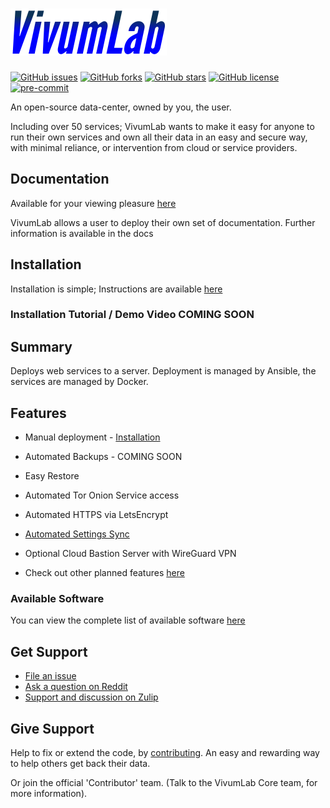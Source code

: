 # ![VivumLab](https://github.com/Vivumlab/VivumLab/raw/master/static/logo250x75.png)

[![GitHub issues](https://img.shields.io/github/issues/VivumLab/VivumLab)](https://github.com/VivumLab/VivumLab/issues) [![GitHub forks](https://img.shields.io/github/forks/VivumLab/VivumLab)](https://github.com/VivumLab/VivumLab/network) [![GitHub stars](https://img.shields.io/github/stars/VivumLab/VivumLab)](https://github.com/VivumLab/VivumLab/stargazers) [![GitHub license](https://img.shields.io/github/license/VivumLab/VivumLab)](https://github.com/VivumLab/VivumLab/blob/master/LICENSE) [![pre-commit](https://img.shields.io/badge/pre--commit-enabled-brightgreen?logo=pre-commit&logoColor=white)](https://github.com/pre-commit/pre-commit)

An open-source data-center, owned by you, the user.

Including over 50 services; VivumLab wants to make it easy for anyone to run their own services and own all their data in an easy and secure way, with minimal reliance, or intervention from cloud or service providers.

## Documentation
Available for your viewing pleasure [here](https://vivumlab.com/docs/)

VivumLab allows a user to deploy their own set of documentation. Further information is available in the docs

## Installation
Installation is simple; Instructions are available [here](https://vivumlab.com/docs/core/Installation/)

### Installation Tutorial / Demo Video COMING SOON

## Summary

Deploys web services to a server. Deployment is managed by Ansible, the services are managed by Docker.

## Features

- Manual deployment - [Installation](https://vivumlab.com/docs/core/Installation/#manual-set-up)
- Automated Backups - COMING SOON
- Easy Restore
- Automated Tor Onion Service access
- Automated HTTPS via LetsEncrypt
- [Automated Settings Sync](https://vivumlab.com/docs/core/Installation/#syncing-settings-via-git)
- Optional Cloud Bastion Server with WireGuard VPN

- Check out other planned features [here](https://github.com/Vivumlab/VivumLab/labels/enhancement)

### Available Software

You can view the complete list of available software [here](https://vivumlab.com/docs/#available-software)

## Get Support

- [File an issue](https://github.com/Vivumlab/VivumLab/issues/new)
- [Ask a question on Reddit](https://www.reddit.com/r/VivumLab/)
- [Support and discussion on Zulip](https://vivumlab.zulipchat.com/)

## Give Support

Help to fix or extend the code, by [contributing](CONTRIBUTING.md). An easy and rewarding way to help others get back their data.

Or join the official 'Contributor' team. (Talk to the VivumLab Core team, for more information).
